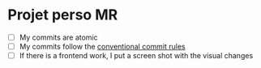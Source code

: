 # Projet perso MR

- [ ] My commits are atomic
- [ ] My commits follow the [conventional commit rules](https://www.conventionalcommits.org/en/v1.0.0/)
- [ ] If there is a frontend work, I put a screen shot with the visual changes
